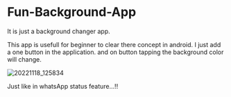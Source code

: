 # Fun-Background-App
It is just a background changer app.


This app is usefull for beginner to clear there concept in android.
I just add a one button in the application. and on button tapping the background color will change.


![20221118_125834](https://user-images.githubusercontent.com/76945640/202645839-f3cf51eb-1db4-49c1-bae2-6645b3bb0ac7.jpg)

Just like in whatsApp status feature...!!
